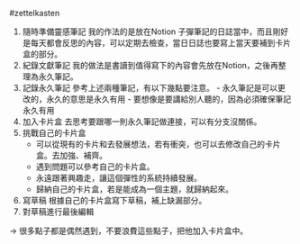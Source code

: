 #zettelkasten 

1. 隨時準備靈感筆記
	我的作法的是放在Notion 子彈筆記的日誌當中，而且剛好是每天都會反思的內容，可以定期去檢查，當日日誌也要寫上當天要補到卡片盒的部分。
2. 紀錄文獻筆記
	我的做法是書讀到值得寫下的內容會先放在Notion，之後再整理為永久筆記。
3. 記錄永久筆記
	參考上述兩種筆記，有以下幾點要注意。
		- 永久筆記是可以更改的，永久的意思是永久有用
		- 要想像是要講給別人聽的，因為必須確保筆記永久有用
4. 加入卡片盒
	去思考要跟哪一則永久筆記做連接，可以有分支沒關係。
5. 挑戰自己的卡片盒
	- 可以從現有的卡片和去發展想法，若有衝突，也可以去修改自己的卡片盒。去加強、補齊。
	- 遇到問題可以參考自己的卡片盒。
	- 永遠跟著興趣走，讓這個彈性的系統持續發展。
	- 歸納自己的卡片盒，若是能成為一個主題，就歸納起來。
6. 寫草稿
	根據自己的卡片盒寫下草稿，補上缺漏部分。
7. 對草稿進行最後編輯


-> 很多點子都是偶然遇到，不要浪費這些點子，把他加入卡片盒中。
